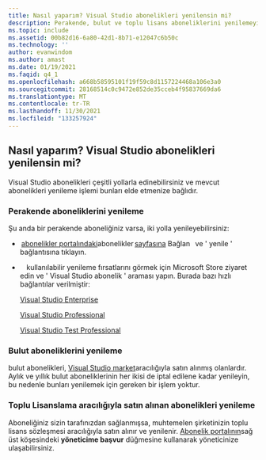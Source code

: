 ```yaml
---
title: Nasıl yaparım? Visual Studio abonelikleri yenilensin mi?
description: Perakende, bulut ve toplu lisans aboneliklerini yenilemeyi öğrenin
ms.topic: include
ms.assetid: 00b82d16-6a80-42d1-8b71-e12047c6b50c
ms.technology: ''
author: evanwindom
ms.author: amast
ms.date: 01/19/2021
ms.faqid: q4_1
ms.openlocfilehash: a668b58595101f19f59c8d1157224468a106e3a0
ms.sourcegitcommit: 28168514c0c9472e852de35cceb4f95837669da6
ms.translationtype: MT
ms.contentlocale: tr-TR
ms.lasthandoff: 11/30/2021
ms.locfileid: "133257924"
---
```

## <a name="how-do-i-renew-visual-studio-subscriptions"></a>Nasıl yaparım? Visual Studio abonelikleri yenilensin mi? 

Visual Studio abonelikleri çeşitli yollarla edinebilirsiniz ve mevcut abonelikleri yenileme işlemi bunları elde etmenize bağlıdır.

### <a name="how-to-renew-retail-subscriptions"></a>Perakende aboneliklerini yenileme 

Şu anda bir perakende aboneliğiniz varsa, iki yolla yenileyebilirsiniz: 

-  [abonelikler portalındaki](https://my.visualstudio.com/benefits)abonelikler [sayfasına](https://my.visualstudio.com/subscriptions) Bağlan   ve ' yenile ' bağlantısına tıklayın. 
-  [](https://www.microsoft.com/store)   kullanılabilir yenileme fırsatlarını görmek için Microsoft Store ziyaret edin ve ' Visual Studio abonelik ' araması yapın. Burada bazı hızlı bağlantılar verilmiştir: 


    [Visual Studio Enterprise](https://www.microsoft.com/p/visual-studio-enterprise-subscription/dg7gmgf0dst4?activetab=pivot%3aoverviewtab) 

    [Visual Studio Professional](https://www.microsoft.com/p/visual-studio-professional-subscription/dg7gmgf0dst3?activetab=pivot%3aoverviewtab)

    [Visual Studio Test Professional](https://www.microsoft.com/p/visual-studio-test-professional-subscription/dg7gmgf0dst6?activetab=pivot%3aoverviewtab) 


### <a name="how-to-renew-cloud-subscriptions"></a>Bulut aboneliklerini yenileme
bulut abonelikleri, [Visual Studio market](https://marketplace.visualstudio.com/)aracılığıyla satın alınmış olanlardır.  Aylık ve yıllık bulut aboneliklerinin her ikisi de iptal edilene kadar yenileyin, bu nedenle bunları yenilemek için gereken bir işlem yoktur.

### <a name="how-to-renew-subscriptions-purchased-through-volume-licensing"></a>Toplu Lisanslama aracılığıyla satın alınan abonelikleri yenileme
Aboneliğiniz sizin tarafınızdan sağlanmışsa, muhtemelen şirketinizin toplu lisans sözleşmesi aracılığıyla satın alınır ve yenilenir.  [Abonelik portalının](https://my.visualstudio.com/benefits)sağ üst köşesindeki **yöneticime başvur** düğmesine kullanarak yöneticinize ulaşabilirsiniz.
